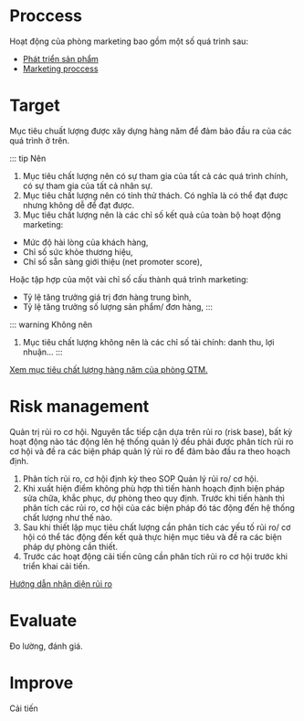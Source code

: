# Proccess
Hoạt động của phòng marketing bao gồm một số quá trình sau:
* [Phát triển sản phẩm](./develop.md)
* [Marketing  proccess](./marketing.md)

# Target
Mục tiêu chuất lượng được xây dựng hàng năm để đảm bảo đầu ra của các quá trình ở trên.

::: tip Nên
1. Mục tiêu chất lượng nên có sự tham gia của tất cả các quá trình chính, có sự tham gia của tất cả nhân sự.
2. Mục tiêu chất lượng nên có tính thử thách. Có nghĩa là có thể đạt được nhưng không dễ để đạt được.
3. Mục tiêu chất lượng nên là các chỉ số kết quả của toàn bộ hoạt động marketing:
* Mức độ hài lòng của khách hàng,
* Chỉ số sức khỏe thương hiệu,
* Chỉ số sẵn sàng giới thiệu (net promoter score),

Hoặc tập hợp của một vài chỉ số cấu thành quá trình marketing:
* Tỷ lệ tăng trưởng giá trị đơn hàng trung bình,
* Tỷ lệ tăng trưởng số lượng sản phẩm/ đơn hàng,
:::

::: warning Không nên
1. Mục tiêu chất lượng không nên là các chỉ số tài chính: danh thu, lợi nhuận...
:::

[Xem mục tiêu chất lượng hàng năm của phòng QTM.](./qtm-target.md)

# Risk management
Quản trị rủi ro cơ hội. Nguyên tắc tiếp cận dựa trên rủi ro (risk base), bất kỳ hoạt động nào tác động lên hệ thống quản lý đều phải được phân tích rủi ro cơ hội và đề ra các biện pháp quản lý rủi ro để đảm bảo đầu ra theo hoạch định.
1. Phân tích rủi ro, cơ hội định kỳ theo SOP 	Quản lý rủi ro/ cơ hội.
2. Khi xuất hiện điểm không phù hợp thì tiến hành hoạch định biện pháp sửa chữa, khắc phục, dự phòng theo quy định. Trước khi tiến hành thì phân tích các rủi ro, cơ hội của các biện pháp đó tác động đến hệ thống chất lượng như thế nào.
3. Sau khi thiết lập mục tiêu chất lượng cần phân tích các yếu tố rủi ro/ cơ hội có thể tác động đến kết quả thực hiện mục tiêu và đề ra các biện pháp dự phòng cần thiết.
4. Trước các hoạt động cải tiến cũng cần phân tích rủi ro cơ hội trước khi triển khai cải tiến.

[Hướng dẫn nhận diện rủi ro](./risk-identification.md)

# Evaluate
Đo lường, đánh giá.

# Improve
Cải tiến